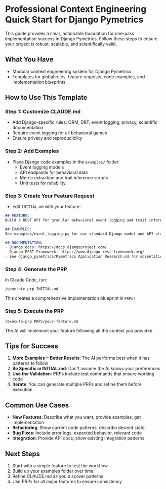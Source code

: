 # Professional Context Engineering Quick Start for Django Pymetrics

This guide provides a clear, actionable foundation for one-pass implementation success in Django Pymetrics. Follow these steps to ensure your project is robust, scalable, and scientifically valid.

## What You Have
- Modular context engineering system for Django Pymetrics
- Templates for global rules, feature requests, code examples, and implementation blueprints

## How to Use This Template

### Step 1: Customize CLAUDE.md
- Add Django-specific rules: ORM, DRF, event logging, privacy, scientific documentation
- Require event logging for all behavioral games
- Ensure privacy and reproducibility

### Step 2: Add Examples
- Place Django code examples in the `examples/` folder:
  - Event logging models
  - API endpoints for behavioral data
  - Metric extraction and trait inference scripts
  - Unit tests for reliability

### Step 3: Create Your Feature Request
- Edit `INITIAL.md` with your feature:
```markdown
## FEATURE:
Build a REST API for granular behavioral event logging and trait inference for Balloon Game

## EXAMPLES:
See examples/event_logging.py for our standard Django model and API structure

## DOCUMENTATION:
- Django docs: https://docs.djangoproject.com/
- Django REST Framework: https://www.django-rest-framework.org/
- See django_pymetrics/Pymetrics Application Research.md for scientific context
```

### Step 4: Generate the PRP
In Claude Code, run:
```
/generate-prp INITIAL.md
```

This creates a comprehensive implementation blueprint in `PRPs/`

### Step 5: Execute the PRP
```
/execute-prp PRPs/your-feature.md
```

The AI will implement your feature following all the context you provided.

## Tips for Success

1. **More Examples = Better Results**: The AI performs best when it has patterns to follow
2. **Be Specific in INITIAL.md**: Don't assume the AI knows your preferences
3. **Use the Validation**: PRPs include test commands that ensure working code
4. **Iterate**: You can generate multiple PRPs and refine them before execution

## Common Use Cases

- **New Features**: Describe what you want, provide examples, get implementation
- **Refactoring**: Show current code patterns, describe desired state
- **Bug Fixes**: Include error logs, expected behavior, relevant code
- **Integration**: Provide API docs, show existing integration patterns

## Next Steps

1. Start with a simple feature to test the workflow
2. Build up your examples folder over time
3. Refine CLAUDE.md as you discover patterns
4. Use PRPs for all major features to ensure consistency